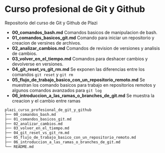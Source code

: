 # Curso profesional de Git y Github

Repositorio del curso de Git y Github de Plazi

* __00_comandos_bash.md__ Comandos basicos de manipulacion de bash.
* __01_comandos_basicos_git.md__ Comando para iniciar un repositorio y creacion de versines de archivos.
* __02_analizar_cambios.md__ Comandos de revision de versiones y analisis de cambios.
* __03_volver_en_el_tiempo.md__ Comandos para deshacer cambios y devolverse en versiones.
* __04_git_reset_vs_git_rm.md__ Se exponen las diferencias entre los comandos `git reset` y `git rm`
* __05_flujo_de_trabajo_basico_con_un_repositorio_remoto.md__ Se muestran los comando basicos para trabajo en repositorios remotos y algunos comandos avanzados para `git log`
* __06_introduccion_a_las_ramas_o_branches_de_git.md__ Se muestra la creacion y el cambio entre ramas

```bash
plazi_curso_profesional_de_git_y_github
├── 00_comandos_bash.md
├── 01_comandos_basicos_git.md
├── 02_analizar_cambios.md
├── 03_volver_en_el_tiempo.md
├── 04_git_reset_vs_git_rm.md
├── 05_flujo_de_trabajo_basico_con_un_repositorio_remoto.md
├── 06_introduccion_a_las_ramas_o_branches_de_git.md
└── README.md
```